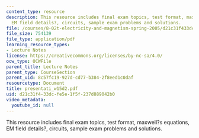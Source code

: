 ```yaml
---
content_type: resource
description: This resource includes final exam topics, test format, maxwell?s equations,
  EM field details?, circuits, sample exam problems and solutions.
file: /courses/8-02t-electricity-and-magnetism-spring-2005/d21c31f433dcfe5e1f5f237d889042b0_presentati_w15d2.pdf
file_size: 754139
file_type: application/pdf
learning_resource_types:
- Lecture Notes
license: https://creativecommons.org/licenses/by-nc-sa/4.0/
ocw_type: OCWFile
parent_title: Lecture Notes
parent_type: CourseSection
parent_uid: 8c57fc19-927d-cd77-b384-2f8eed1c0daf
resourcetype: Document
title: presentati_w15d2.pdf
uid: d21c31f4-33dc-fe5e-1f5f-237d889042b0
video_metadata:
  youtube_id: null
---
```

This resource includes final exam topics, test format, maxwell?s equations, EM field details?, circuits, sample exam problems and solutions.